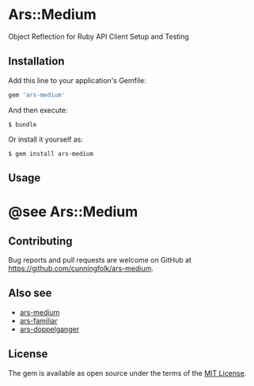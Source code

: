 # Ars::Medium

Object Reflection for Ruby API Client Setup and Testing

## Installation

Add this line to your application's Gemfile:

```ruby
gem 'ars-medium'
```

And then execute:

    $ bundle

Or install it yourself as:

    $ gem install ars-medium

## Usage

# @see Ars::Medium

## Contributing

Bug reports and pull requests are welcome on GitHub at https://github.com/cunningfolk/ars-medium.

## Also see

* [ars-medium](https://github.com/cunningfolk/ars-medium)
* [ars-familiar](https://github.com/cunningfolk/ars-familiar)
* [ars-doppelganger](https://github.com/cunningfolk/ars-doppelganger)

## License

The gem is available as open source under the terms of the [MIT License](http://opensource.org/licenses/MIT).

